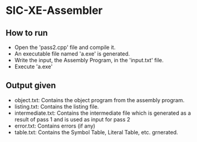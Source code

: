 # SIC-XE-Assembler

## How to run
- Open the 'pass2.cpp' file and compile it.
- An executable file named 'a.exe' is generated.
- Write the input, the Assembly Program, in the 'input.txt' file.
- Execute 'a.exe'

## Output given
- object.txt: Contains the object program from the assembly program.
- listing.txt: Contains the listing file.
- intermediate.txt: Contains the intermediate file which is generated as a result of pass 1 and is used as input for pass 2
- error.txt: Contains errors (if any)
- table.txt: Contains the Symbol Table, Literal Table, etc. grnerated.
